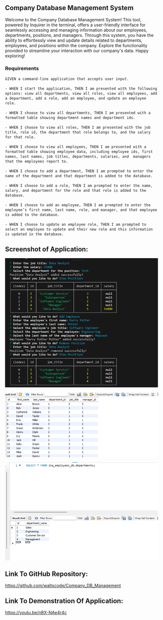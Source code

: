 ## Company Database Management System
Welcome to the Company Database Management System! This tool, powered by Inquirer in the terminal, offers a user-friendly interface for seamlessly accessing and managing information about our employees, departments, positions, and managers. Through this system, you have the ability to effortlessly view and update details related to departments, employees, and positions within the company. Explore the functionality provided to streamline your interaction with our company's data. Happy exploring!

### Requirements
```
GIVEN a command-line application that accepts user input.

- WHEN I start the application, THEN I am presented with the following options: view all departments, view all roles, view all employees, add a department, add a role, add an employee, and update an employee role.

- WHEN I choose to view all departments, THEN I am presented with a formatted table showing department names and department ids.

- WHEN I choose to view all roles, THEN I am presented with the job title, role id, the department that role belongs to, and the salary for that role.

- WHEN I choose to view all employees, THEN I am presented with a formatted table showing employee data, including employee ids, first names, last names, job titles, departments, salaries, and  managers that the employees report to.

- WHEN I choose to add a department, THEN I am prompted to enter the name of the department and that department is added to the database.

- WHEN I choose to add a role, THEN I am prompted to enter the name, salary, and department for the role and that role is added to the database.

- WHEN I choose to add an employee, THEN I am prompted to enter the employee’s first name, last name, role, and manager, and that employee is added to the database.

- WHEN I choose to update an employee role, THEN I am prompted to select an employee to update and their new role and this information is updated in the database. 
```

## Screenshot of Application: 

![Alt text](image.png)

![Alt text](image-1.png)

![Alt text](image-2.png)

## Link To GitHub Repository: 

https://github.com/waltscode/Company_DB_Management 

## Link To Demonstration Of Application: 

https://youtu.be/nBX-NAe4r4c 
